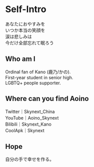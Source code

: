 # Self-Intro
あなたにおやすみを  
いつか本当の笑顔を  
涙は悲しみは  
今だけ全部忘れて眠ろう  
## Who am I
Ordinal fan of Kano (鹿乃/かの).  
First-year student in senior high.  
LGBTQ+ people supporter.  
## Where can you find Aoino
Twitter｜Skynext_China  
YouTube｜Aoino_Skynext  
Bilibili｜Skynext_Kano  
CoolApk｜Skynext  
## Hope
自分の手で幸せを作る。
